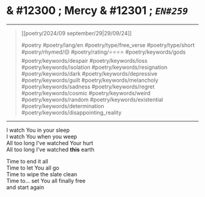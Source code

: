 # & #12300 ; Mercy & #12301 ; *`EN#259`*

---

> [[poetry/2024/09 september/29|29/09/24]]
> 
> #poetry 
> #poetry/lang/en 
> #poetry/type/free_verse #poetry/type/short 
> #poetry/rhymed/🟡 
> #poetry/rating/⭐⭐⭐⭐ 
> #poetry/keywords/gods #poetry/keywords/despair #poetry/keywords/loss #poetry/keywords/isolation #poetry/keywords/resignation #poetry/keywords/dark #poetry/keywords/depressive #poetry/keywords/guilt #poetry/keywords/melancholy #poetry/keywords/sadness #poetry/keywords/regret #poetry/keywords/cosmic #poetry/keywords/weird #poetry/keywords/random #poetry/keywords/existential #poetry/keywords/determination #poetry/keywords/disappointing_reality 

---

I watch You in your sleep  
I watch You when you weep  
All too long I've watched Your hurt  
All too long I've watched **this** earth  
  
Time to end it all  
Time to let You all go  
Time to wipe the slate clean  
Time to... set You all finally free  
and start again